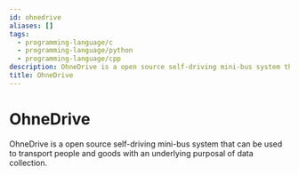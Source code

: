 ```yaml
---
id: ohnedrive
aliases: []
tags:
  - programming-language/c
  - programming-language/python
  - programming-language/cpp
description: OhneDrive is a open source self-driving mini-bus system that can be used to transport people and goods with an underlying purposal of data collection.
title: OhneDrive
---
```


# OhneDrive

OhneDrive is a open source self-driving mini-bus system that can be used to transport people and goods with an underlying purposal of data collection.
